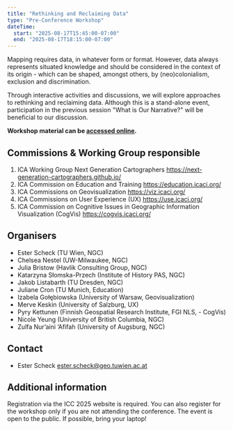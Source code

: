 ```yaml
---
title: "Rethinking and Reclaiming Data"
type: "Pre-Conference Workshop"
dateTime:
  start: "2025-08-17T15:45:00-07:00"
  end: "2025-08-17T18:15:00-07:00"
---
```


Mapping requires data, in whatever form or format. However, data always represents situated knowledge and should be considered in the context of its origin - which can be shaped, amongst others, by (neo)colonialism, exclusion and discrimination.

Through interactive activities and discussions, we will explore approaches to rethinking and reclaiming data. Although this is a stand-alone event, participation in the previous session "What is Our Narrative?" will be beneficial to our discussion.

**Workshop material can be [accessed online](https://github.com/ester-t-s/ICC-2025-Workshop-Rethinking-Data).**

## Commissions & Working Group responsible

1. ICA Working Group Next Generation Cartographers https://next-generation-cartographers.github.io/
1. ICA Commission on Education and Training https://education.icaci.org/
1. ICA Commissions on Geovisualization https://viz.icaci.org/
1. ICA Commissions on User Experience (UX) https://use.icaci.org/
1. ICA Commission on Cognitive Issues in Geographic Information Visualization (CogVis) https://cogvis.icaci.org/

## Organisers

- Ester Scheck (TU Wien, NGC)
- Chelsea Nestel (UW-Milwaukee, NGC)
- Julia Bristow (Havlik Consulting Group, NGC)
- Katarzyna Słomska-Przech (Institute of History PAS, NGC)
- Jakob Listabarth (TU Dresden, NGC)
- Juliane Cron (TU Munich, Education)
- Izabela Gołębiowska (University of Warsaw, Geovisualization)
- Merve Keskin (University of Salzburg, UX)
- Pyry Kettunen (Finnish Geospatial Research Institute, FGI NLS, - CogVis)
- Nicole Yeung (University of British Columbia, NGC)
- Zulfa Nur’aini ‘Afifah (University of Augsburg, NGC)

## Contact

- Ester Scheck ester.scheck@geo.tuwien.ac.at

## Additional information

Registration via the ICC 2025 website is required. You can also register for the workshop only if you are not attending the conference. The event is open to the public. If possible, bring your laptop!
